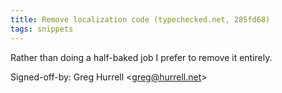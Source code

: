 ```yaml
---
title: Remove localization code (typechecked.net, 285fd68)
tags: snippets
---
```


Rather than doing a half-baked job I prefer to remove it entirely.

Signed-off-by: Greg Hurrell &lt;greg@hurrell.net&gt;

